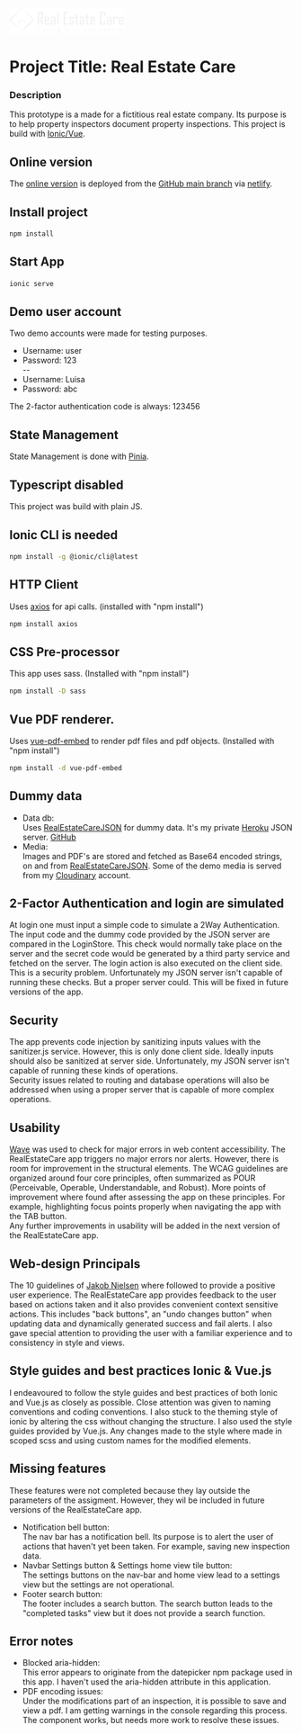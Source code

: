 ![Logo](public/logos/real-estate-care-logo.png)
# Project Title: Real Estate Care

### Description
This prototype is a made for a fictitious real estate company. Its purpose is to help property inspectors document 
property inspections. This project is build with [Ionic/Vue](https://ionicframework.com/docs/vue/overview).

## Online version
The [online version](https://real-estate-care-garcia.netlify.app/) is deployed from the 
[GitHub main branch](https://github.com/BabyLizzy-FunTime-Lab/RealEstateCare-LOI)  via 
[netlify](https://www.netlify.com/).

## Install project
```sh
npm install
```

## Start App
```sh
ionic serve
```

## Demo user account
Two demo accounts were made for testing purposes.
- Username: user
- Password: 123
  <br/>--
- Username: Luisa
- Password: abc

The 2-factor authentication code is always: 123456

## State Management
State Management is done with [Pinia](https://pinia.vuejs.org/).

## Typescript disabled
This project was build with plain JS.

## Ionic CLI is needed
```sh
npm install -g @ionic/cli@latest
```

## HTTP Client
Uses [axios](https://axios-http.com/docs/intro) for api calls. (installed with "npm install")
```sh
npm install axios
```

## CSS Pre-processor
This app uses sass. (Installed with "npm install")
```sh
npm install -D sass
```

## Vue PDF renderer.
Uses [vue-pdf-embed](https://github.com/hrynko/vue-pdf-embed) to render pdf files and pdf objects. (Installed with "npm install")
```sh
npm install -d vue-pdf-embed
```

## Dummy data
- Data db: <br/>Uses [RealEstateCareJSON](https://json-real-estate-care-3167f11da290.herokuapp.com/) for dummy data. 
It's my private [Heroku](https://www.heroku.com/home) JSON server. [GitHub](https://github.com/BabyLizzy-FunTime-Lab/JsonRealEstateCare)
- Media: <br/>Images and PDF's are stored and fetched as Base64 encoded strings, on and from 
[RealEstateCareJSON](https://json-real-estate-care-3167f11da290.herokuapp.com/). Some of the demo media is served from my [Cloudinary](https://cloudinary.com/) account.

## 2-Factor Authentication and login are simulated
At login one must input a simple code to simulate a 2Way Authentication. 
The input code and the dummy code provided by the JSON server are compared in the LoginStore. 
This check would normally take place on the server and the secret code would be generated by a third party service and 
fetched on the server. The login action is also executed on the client side. This is a security problem. Unfortunately
my JSON server isn't capable of running these checks. But a proper server could. This will be fixed in future versions 
of the app.

## Security 
The app prevents code injection by sanitizing inputs values with the sanitizer.js service. However, this is only done 
client side. Ideally inputs should also be sanitized at server side. Unfortunately, my JSON server isn't capable of 
running these kinds of operations.<br/> 
Security issues related to routing and database operations will also be addressed when using a proper server that is
capable of more complex operations. 

## Usability
[Wave](https://wave.webaim.org/) was used to check for major errors in web content accessibility. The RealEstateCare
app triggers no major errors nor alerts. However, there is room for improvement in the structural elements. The WCAG
guidelines are organized around four core principles, often summarized as POUR (Perceivable, Operable, 
Understandable, and Robust). More points of improvement where found after assessing the app on these principles. 
For example, highlighting focus points properly when navigating the app with the TAB button.<br/>
Any further improvements in usability will be added in the next version of the RealEstateCare app.

## Web-design Principals
The 10 guidelines of 
[Jakob Nielsen](https://www.cursuswp.com/10-heuristieken-jakob-nielsen-webdesign-principes-regels-vuistregels-webdesign/)
where followed to provide a positive user experience. The RealEstateCare app provides feedback to the user based on
actions taken and it also provides convenient context sensitive actions. This includes "back buttons", an "undo changes 
button" when updating data and dynamically generated success and fail alerts. I also gave special attention to providing 
the user with a familiar experience and to consistency in style and views.

## Style guides and best practices Ionic & Vue.js
I endeavoured to follow the style guides and best practices of both Ionic and Vue.js as closely as possible.
Close attention was given to naming conventions and coding conventions. I also stuck to the theming style of ionic
by altering the css without changing the structure. I also used the style guides provided by Vue.js. 
Any changes made to the style where made in scoped scss and using custom names for the modified elements.

## Missing features
These features were not completed because they lay outside the parameters of the assigment. However, they wil be 
included in future versions of the RealEstateCare app.
- Notification bell button: <br/> The nav bar has a notification bell. Its purpose is to alert the user of actions that 
haven't yet been taken. For example, saving new inspection data. 
- Navbar Settings button & Settings home view tile button: <br/> The settings buttons on the nav-bar and home view lead 
to a settings view but the settings are not operational.
- Footer search button: <br/> The footer includes a search button. The search button leads to the "completed tasks" view
but it does not provide a search function. 

## Error notes
- Blocked aria-hidden:<br/> 
This error appears to originate from the datepicker npm package used in this app. I haven't used the aria-hidden
attribute in this application.
- PDF encoding issues:<br/>
Under the modifications part of an inspection, it is possible to save and view a pdf. I am getting 
warnings in the console regarding this process. The component works, but needs more work to resolve
these issues.

